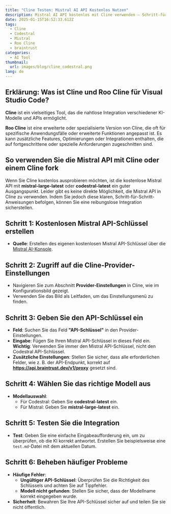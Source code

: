 ```yaml
---
title: "Cline Testen: Mistral AI API Kostenlos Nutzen"
description: Mistral AI API kostenlos mit Cline verwenden – Schritt-für-Schritt-Anleitung zur Integration und Fehlerbehebung.
date: 2025-01-15T16:52:33.612Z
tags:
  - Cline
  - Codestral
  - Mistral
  - Roo Cline
  - braintrust
categories:
  - AI Tool
thumbnail:
  url: images/blog/cline_codestral.png
lang: de
---
```


## Erklärung: Was ist Cline und Roo Cline für Visual Studio Code?

**Cline** ist ein vielseitiges Tool, das die nahtlose Integration verschiedener KI-Modelle und APIs ermöglicht.

**Roo Cline** ist eine erweiterte oder spezialisierte Version von Cline, die oft für spezifische Anwendungsfälle oder erweiterte Funktionen angepasst ist. Es kann zusätzliche Features, Optimierungen oder Integrationen enthalten, die auf fortgeschrittene oder spezielle Anforderungen zugeschnitten sind.

## So verwenden Sie die Mistral API mit Cline oder einem Cline fork

Wenn Sie Cline kostenlos ausprobieren möchten, ist die kostenlose Mistral API mit **mistral-large-latest** oder **codestral-latest** ein guter Ausgangspunkt. Leider gibt es keine direkte Möglichkeit, die Mistral API in Cline zu verwenden. Indem Sie jedoch diese klaren, Schritt-für-Schritt-Anweisungen befolgen, können Sie eine reibungslose Integration sicherstellen.

## Schritt 1: Kostenlosen Mistral API-Schlüssel erstellen

- **Quelle**: Erstellen des eigenen kostenlosen Mistral API-Schlüssel über die [Mistral AI-Konsole](https://console.mistral.ai/).

## Schritt 2: Zugriff auf die Cline-Provider-Einstellungen

- Navigieren Sie zum Abschnitt **Provider-Einstellungen** in Cline, wie im Konfigurationsbild gezeigt.
- Verwenden Sie das Bild als Leitfaden, um das Einstellungsmenü zu finden.

## Schritt 3: Geben Sie den API-Schlüssel ein

- **Feld**: Suchen Sie das Feld **"API-Schlüssel"** in den Provider-Einstellungen.
- **Eingabe**: Fügen Sie Ihren Mistral API-Schlüssel in dieses Feld ein. **Wichtig**: Verwenden Sie immer den Mistral API-Schlüssel, nicht den Codestral API-Schlüssel.
- **Zusätzliche Einstellungen**: Stellen Sie sicher, dass alle erforderlichen Felder, wie z. B. der API-Endpunkt, korrekt auf **https://api.braintrust.dev/v1/proxy** gesetzt sind.

## Schritt 4: Wählen Sie das richtige Modell aus

- **Modellauswahl**:
  - Für Codestral: Geben Sie **codestral-latest** ein.
  - Für Mistral: Geben Sie **mistral-large-latest** ein.

## Schritt 5: Testen Sie die Integration

- **Test**: Geben Sie eine einfache Eingabeaufforderung ein, um zu überprüfen, ob die KI korrekt antwortet. Erstellen Sie beispielsweise eine `test.md`-Datei mit dem aktuellen Datum.

## Schritt 6: Beheben häufiger Probleme

- **Häufige Fehler**:
  - **Ungültiger API-Schlüssel**: Überprüfen Sie die Richtigkeit des Schlüssels und achten Sie auf Tippfehler.
  - **Modell nicht gefunden**: Stellen Sie sicher, dass der Modellname korrekt eingegeben wurde.
- **Sicherheit**: Bewahren Sie Ihre API-Schlüssel sicher auf und teilen Sie sie nicht öffentlich.
